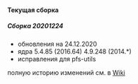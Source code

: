 
#### Текущая сборка
##### Сборка 20201224


* обновления на 24.12.2020
* ядра 5.4.85 (2016.64) 4.9.248 (2014.*)
* исправления для pfs-utils

полную историю изменений см. в [Wiki](https://github.com/magos-linux/magos-linux/wiki/История)
